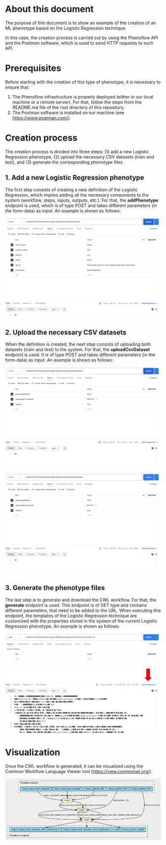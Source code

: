 # About this document

The purpose of this document is to show an example of the creation of an ML phenotype based on the Logistic Regression technique.

In this case, the creation process is carried out by using the Phenoflow API and the Postman software, which is used to send HTTP requests to such API.

# Prerequisites

Before starting with the creation of this type of phenotype, it is necessary to ensure that:
  1. The Phenoflow infrastructure is properly deployed (either in our local machine or a remote server). For that, follow the steps from the README.md file of the root directory of this repository.
  2. The Postman software is installed on our machine (see https://www.postman.com/).

# Creation process

The creation process is divided into three steps: (1) add a new Logistic Regression phenotype, (2) upload the necessary CSV datasets (train and test), and (3) generate the corresponding phenotype files.

## 1. Add a new Logistic Regression phenotype

The first step consists of creating a new definition of the Logistic Regression, which implies adding all the necessary components to the system (workflow, steps, inputs, outputs, etc.). For that, the **addPhenotype** endpoint is used, which is of type POST and takes different parameters (in the form-data) as input. An example is shown as follows:

![alt text](1.png "LogisticRegression")

## 2. Upload the necessary CSV datasets

When the definition is created, the next step consists of uploading both datasets (train and test) to the system. For that, the **uploadCsvDataset** endpoint is used. It is of type POST and takes different parameters (in the form-data) as input. An example is shown as follows:

![alt text](2.png "LogisticRegression")

![alt text](3.png "LogisticRegression")

## 3. Generate the phenotype files

The last step is to generate and download the CWL workflow. For that, the **generate** endpoint is used. This endpoint is of GET type and contains different parameters, that need to be added to the URL. When executing this endpoint, the templates of the Logistic Regression technique are customized with the properties stored in the system of the current Logistic Regression phenotype. An example is shown as follows:

![alt text](4.png "LogisticRegression")

# Visualization

Once the CWL workflow is generated, it can be visualized using the Common Workflow Language Viewer tool (https://view.commonwl.org/).

![alt text](5.png "LogisticRegression")
